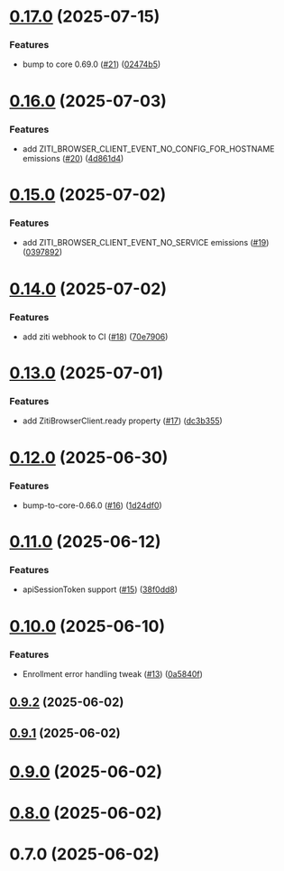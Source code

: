 # [0.17.0](https://github.com/openziti/ziti-sdk-browser/compare/v0.16.0...v0.17.0) (2025-07-15)


### Features

* bump to core 0.69.0 ([#21](https://github.com/openziti/ziti-sdk-browser/issues/21)) ([02474b5](https://github.com/openziti/ziti-sdk-browser/commit/02474b5b1a565037e4a036e44e9ed7020f52a55c))



# [0.16.0](https://github.com/openziti/ziti-sdk-browser/compare/v0.15.0...v0.16.0) (2025-07-03)


### Features

* add ZITI_BROWSER_CLIENT_EVENT_NO_CONFIG_FOR_HOSTNAME emissions ([#20](https://github.com/openziti/ziti-sdk-browser/issues/20)) ([4d861d4](https://github.com/openziti/ziti-sdk-browser/commit/4d861d4687a430dbb2e50ce5d16feed6f415ebce))



# [0.15.0](https://github.com/openziti/ziti-sdk-browser/compare/v0.14.0...v0.15.0) (2025-07-02)


### Features

* add ZITI_BROWSER_CLIENT_EVENT_NO_SERVICE emissions ([#19](https://github.com/openziti/ziti-sdk-browser/issues/19)) ([0397892](https://github.com/openziti/ziti-sdk-browser/commit/03978924e632bec3fa5f9e2311085ab41d668477))



# [0.14.0](https://github.com/openziti/ziti-sdk-browser/compare/v0.13.0...v0.14.0) (2025-07-02)


### Features

* add ziti webhook to CI ([#18](https://github.com/openziti/ziti-sdk-browser/issues/18)) ([70e7906](https://github.com/openziti/ziti-sdk-browser/commit/70e790687c6c4062d90a8e5d0c4a4c2d253bcd77))



# [0.13.0](https://github.com/openziti/ziti-sdk-browser/compare/v0.12.0...v0.13.0) (2025-07-01)


### Features

* add ZitiBrowserClient.ready property ([#17](https://github.com/openziti/ziti-sdk-browser/issues/17)) ([dc3b355](https://github.com/openziti/ziti-sdk-browser/commit/dc3b3557460f2bbba37099b8e8d570b29f2a4493))



# [0.12.0](https://github.com/openziti/ziti-sdk-browser/compare/v0.11.0...v0.12.0) (2025-06-30)


### Features

* bump-to-core-0.66.0 ([#16](https://github.com/openziti/ziti-sdk-browser/issues/16)) ([1d24df0](https://github.com/openziti/ziti-sdk-browser/commit/1d24df0f043280b93af5bd443db422b817cf9fd4))



# [0.11.0](https://github.com/openziti/ziti-sdk-browser/compare/v0.10.0...v0.11.0) (2025-06-12)


### Features

* apiSessionToken support ([#15](https://github.com/openziti/ziti-sdk-browser/issues/15)) ([38f0dd8](https://github.com/openziti/ziti-sdk-browser/commit/38f0dd87f9b6a8bc96fef7cf538ee1210471f170))



# [0.10.0](https://github.com/openziti/ziti-sdk-browser/compare/v0.9.2...v0.10.0) (2025-06-10)


### Features

* Enrollment error handling tweak ([#13](https://github.com/openziti/ziti-sdk-browser/issues/13)) ([0a5840f](https://github.com/openziti/ziti-sdk-browser/commit/0a5840f0a95d1d7f406a24a155a9566ee0a7f307))



## [0.9.2](https://github.com/openziti/ziti-sdk-browser/compare/v0.9.1...v0.9.2) (2025-06-02)



## [0.9.1](https://github.com/openziti/ziti-sdk-browser/compare/v0.9.0...v0.9.1) (2025-06-02)



# [0.9.0](https://github.com/openziti/ziti-sdk-browser/compare/v0.8.0...v0.9.0) (2025-06-02)



# [0.8.0](https://github.com/openziti/ziti-sdk-browser/compare/v0.7.0...v0.8.0) (2025-06-02)



# 0.7.0 (2025-06-02)




